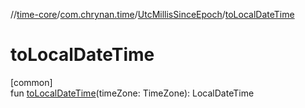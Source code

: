 //[time-core](../../../index.md)/[com.chrynan.time](../index.md)/[UtcMillisSinceEpoch](index.md)/[toLocalDateTime](to-local-date-time.md)

# toLocalDateTime

[common]\
fun [toLocalDateTime](to-local-date-time.md)(timeZone: TimeZone): LocalDateTime
